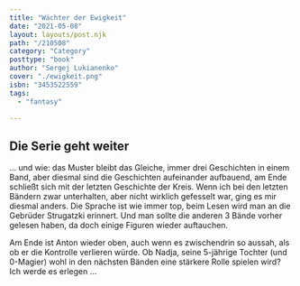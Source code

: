 ```yaml
---
title: "Wächter der Ewigkeit"
date: "2021-05-08"
layout: layouts/post.njk
path: "/210508"
category: "Category"
posttype: "book"
author: "Sergej Lukianenko"
cover: "./ewigkeit.png"
isbn: "3453522559"
tags:
  - "fantasy"

---
```

## Die Serie geht weiter

... und wie: das Muster bleibt das Gleiche, immer drei Geschichten in einem Band, aber diesmal sind die Geschichten aufeinander aufbauend, am Ende schließt sich mit der letzten Geschichte der Kreis. Wenn ich bei den letzten Bändern zwar unterhalten, aber nicht wirklich gefesselt war, ging es mir diesmal anders. Die Sprache ist wie immer top, beim Lesen wird man an die Gebrüder Strugatzki erinnert. Und man sollte die anderen 3 Bände vorher gelesen haben, da doch einige Figuren wieder auftauchen.

Am Ende ist Anton wieder oben, auch wenn es zwischendrin so aussah, als ob er die Kontrolle verlieren würde. Ob Nadja, seine 5-jährige Tochter (und 0-Magier) wohl in den nächsten Bänden eine stärkere Rolle spielen wird? Ich werde es erlegen ...
